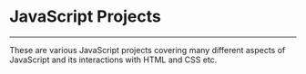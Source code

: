 # JavaScript Projects
---------------------------
These are various JavaScript projects covering many different aspects of JavaScript
and its interactions with HTML and CSS etc.
